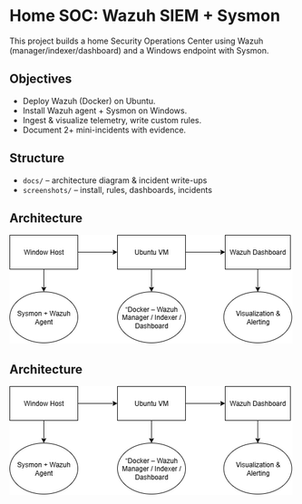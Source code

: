 # Home SOC: Wazuh SIEM + Sysmon

This project builds a home Security Operations Center using Wazuh (manager/indexer/dashboard) and a Windows endpoint with Sysmon.

## Objectives
- Deploy Wazuh (Docker) on Ubuntu.
- Install Wazuh agent + Sysmon on Windows.
- Ingest & visualize telemetry, write custom rules.
- Document 2+ mini-incidents with evidence.

## Structure
- `docs/` – architecture diagram & incident write-ups
- `screenshots/` – install, rules, dashboards, incidents

<h2>Architecture</h2>
<img src="./docs/architecture.png" alt="Home SOC architecture" style="max-width:100%;height:auto">

## Architecture
![Architecture](docs/architecture.png)
